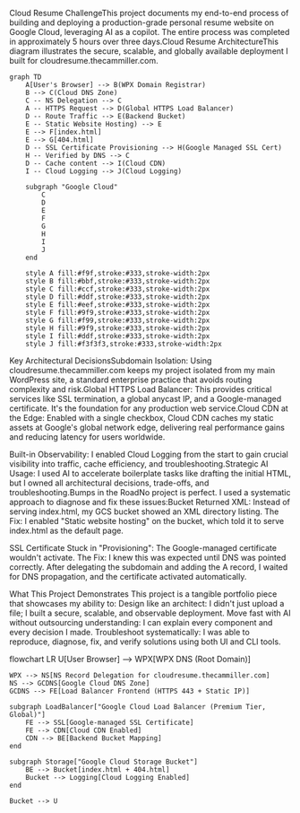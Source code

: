 Cloud Resume ChallengeThis project documents my end-to-end process of building and deploying a production-grade personal resume website on Google Cloud, leveraging AI as a copilot. The entire process was completed in approximately 5 hours over three days.Cloud Resume ArchitectureThis diagram illustrates the secure, scalable, and globally available deployment I built for cloudresume.thecammiller.com.

```mermaid
graph TD
    A[User's Browser] --> B(WPX Domain Registrar)
    B --> C(Cloud DNS Zone)
    C -- NS Delegation --> C
    A -- HTTPS Request --> D(Global HTTPS Load Balancer)
    D -- Route Traffic --> E(Backend Bucket)
    E -- Static Website Hosting) --> E
    E --> F[index.html]
    E --> G[404.html]
    D -- SSL Certificate Provisioning --> H(Google Managed SSL Cert)
    H -- Verified by DNS --> C
    D -- Cache content --> I(Cloud CDN)
    I -- Cloud Logging --> J(Cloud Logging)

    subgraph "Google Cloud"
        C
        D
        E
        F
        G
        H
        I
        J
    end

    style A fill:#f9f,stroke:#333,stroke-width:2px
    style B fill:#bbf,stroke:#333,stroke-width:2px
    style C fill:#ccf,stroke:#333,stroke-width:2px
    style D fill:#ddf,stroke:#333,stroke-width:2px
    style E fill:#eef,stroke:#333,stroke-width:2px
    style F fill:#9f9,stroke:#333,stroke-width:2px
    style G fill:#f99,stroke:#333,stroke-width:2px
    style H fill:#9f9,stroke:#333,stroke-width:2px
    style I fill:#ddf,stroke:#333,stroke-width:2px
    style J fill:#f3f3f3,stroke:#333,stroke-width:2px
```
Key Architectural DecisionsSubdomain Isolation: 
Using cloudresume.thecammiller.com keeps my project isolated from my main WordPress site, a standard enterprise practice that avoids routing complexity and risk.Global HTTPS Load Balancer: This provides critical services like SSL termination, a global anycast IP, and a Google-managed certificate. It's the foundation for any production web service.Cloud CDN at the Edge: Enabled with a single checkbox, Cloud CDN caches my static assets at Google's global network edge, delivering real performance gains and reducing latency for users worldwide.

Built-in Observability: I enabled Cloud Logging from the start to gain crucial visibility into traffic, cache efficiency, and troubleshooting.Strategic AI Usage: I used AI to accelerate boilerplate tasks like drafting the initial HTML, but I owned all architectural decisions, trade-offs, and troubleshooting.Bumps in the RoadNo project is perfect. I used a systematic approach to diagnose and fix these issues:Bucket Returned XML: Instead of serving index.html, my GCS bucket showed an XML directory listing. The Fix: I enabled "Static website hosting" on the bucket, which told it to serve index.html as the default page.

SSL Certificate Stuck in "Provisioning": The Google-managed certificate wouldn't activate. The Fix: I knew this was expected until DNS was pointed correctly. After delegating the subdomain and adding the A record, I waited for DNS propagation, and the certificate activated automatically.

What This Project Demonstrates
This project is a tangible portfolio piece that showcases my ability to:
Design like an architect: I didn't just upload a file; I built a secure, scalable, and observable deployment.
Move fast with AI without outsourcing understanding: I can explain every component and every decision I made.
Troubleshoot systematically: I was able to reproduce, diagnose, fix, and verify solutions using both UI and CLI tools.

flowchart LR
    U[User Browser] --> WPX[WPX DNS (Root Domain)]

    WPX --> NS[NS Record Delegation for cloudresume.thecammiller.com]
    NS --> GCDNS[Google Cloud DNS Zone]
    GCDNS --> FE[Load Balancer Frontend (HTTPS 443 + Static IP)]

    subgraph LoadBalancer["Google Cloud Load Balancer (Premium Tier, Global)"]
        FE --> SSL[Google-managed SSL Certificate]
        FE --> CDN[Cloud CDN Enabled]
        CDN --> BE[Backend Bucket Mapping]
    end

    subgraph Storage["Google Cloud Storage Bucket"]
        BE --> Bucket[index.html + 404.html]
        Bucket --> Logging[Cloud Logging Enabled]
    end

    Bucket --> U
